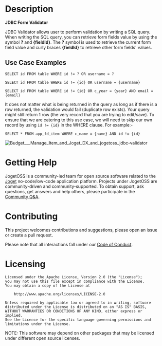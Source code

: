 # Description

**JDBC Form Validator**

JDBC Validator allows user to perform validation by writing a SQL query. When writing the SQL query, you can retrieve form fields value by using the symbol **?** and **{fieldId}**. The **?** symbol is used to retrieve the current form field value and curly braces **{fieldId}** to retrieve other form fields' values.

## Use Case Examples
```
SELECT id FROM table WHERE id != ? OR username = ? 

SELECT id FROM table WHERE id != {id} OR username = {username}

SELECT id FROM table WHERE id != {id} OR c_year = {year} AND email = {email}
```

It does not matter what is being returned in the query as long as if there is a row returned, the validation would fail (duplicate row exists). Your query might still return 1 row (the very record that you are trying to edit/save). To ensure that we are catering to this use case, we will need to skip our own record by using `id != {id}` in the WHERE clause. For example:-

```
SELECT * FROM app_fd_item WHERE c_name = {name} AND id != {id}
```

![Budget___Manage_Item_and_Joget_DX_and_jogetoss_jdbc-validator](https://github.com/jogetoss/jdbc-validator/assets/70784722/fcffe606-a8b0-45cd-85c8-dbbbafaff4fc)

# Getting Help

JogetOSS is a community-led team for open source software related to the [Joget](https://www.joget.org) no-code/low-code application platform.
Projects under JogetOSS are community-driven and community-supported.
To obtain support, ask questions, get answers and help others, please participate in the [Community Q&A](https://answers.joget.org/).

# Contributing

This project welcomes contributions and suggestions, please open an issue or create a pull request.

Please note that all interactions fall under our [Code of Conduct](https://github.com/jogetoss/repo-template/blob/main/CODE_OF_CONDUCT.md).

# Licensing

    Licensed under the Apache License, Version 2.0 (the "License");
    you may not use this file except in compliance with the License.
    You may obtain a copy of the License at

        http://www.apache.org/licenses/LICENSE-2.0

    Unless required by applicable law or agreed to in writing, software
    distributed under the License is distributed on an "AS IS" BASIS,
    WITHOUT WARRANTIES OR CONDITIONS OF ANY KIND, either express or implied.
    See the License for the specific language governing permissions and
    limitations under the License.

NOTE: This software may depend on other packages that may be licensed under different open source licenses.
